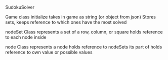 SudokuSolver

Game class
    initialize takes in game as string (or object from json)
    Stores sets, keeps reference to which ones have the most solved

nodeSet Class
    represents a set of a row, column, or square
    holds reference to each node inside 

node Class
    represents a node
    holds reference to nodeSets its part of
    holds reference to own value or possible values
